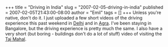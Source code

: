 +++
title = "Driving in India"
slug = "2007-02-05-driving-in-india"
published = 2007-02-05T21:43:00-08:00
author = "Emil"
tags = []
+++
Unless you're native, don't do it. I just uploaded a few short videos of
the driving experience this past weekend in
[Delhi](http://www.youtube.com/watch?v=Sgow_rkDpw0) and in
[Agra](http://www.youtube.com/watch?v=1C8oKtyNpVs). I've been staying in
Bangalore, but the driving experience is pretty much the same. I also
have a very short (but boring - buildings don't do a lot of stuff) video
of visiting the [Taj Mahal](http://www.youtube.com/watch?v=D6DJ6lm2x5Y).
